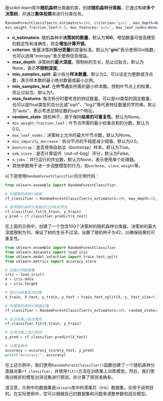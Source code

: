 是scikit-learn库中**随机森林**分类器的类，创建**随机森林分类器**。它通过构建**多个决策树**，并通过**集体投票**来进行分类任务。
```python
RandomForestClassifier(n_estimators=100, criterion='gini', max_depth=None, min_samples_split=2, min_samples_leaf=1, 
min_weight_fraction_leaf=0.0, max_features='auto', max_leaf_nodes=None, min_impurity_decrease=0.0, min_impurity_split=None, bootstrap=True, oob_score=False, n_jobs=None, random_state=None, verbose=0,warm_start=False, class_weight=None, ccp_alpha=0.0, max_samples=None)
```

- **n_estimators**: 随机森林中**决策树的数量**，默认为**100**。增加数量可提高模型的稳定性和准确性，但会**增加计算开销**。
- **criterion**: 衡量决策树**拆分质量**的度量标准。默认为"**gini**"表示使用Gini指数，也可以选择"entropy"表示使用信息增益。
- **max_depth**: 决策树的**最大深度**。限制树的生长，防止过拟合。默认为None，表示**不限制深度**。
- **min_samples_split**: 最小拆分**样本数量**。默认为2。可以设定为整数或浮点数，表示样本数的最小绝对数量或最小比例。
- **min_samples_leaf**: 在**叶节点**处所需的最小样本数。控制叶节点上的权重，防止过拟合。默认为1。
- **max_features**: 每次拆分时要考虑的特征数量。可以是int类型的固定数量，也可以是float类型的百分比或"sqrt"、"log2"等代表特征数量的字符串。默认为"auto"，表示考虑总特征数的sqrt个特征。
- **random_state**: 随机种子，用于保持**结果的可重复性**。默认为None。
- `min_weight_fraction_leaf`：叶节点所需的最小权重总和的分数，默认为0.0。
- `max_leaf_nodes`：决策树上允许的最大叶节点数，默认为None。
- `min_impurity_decrease`：拆分节点的不纯度减少阈值，默认为0.0。
- `bootstrap`：是否使用自助法（bootstrap）样本，默认为True。
- `oob_score`：是否计算袋外（out-of-bag）评分，默认为False。
- `n_jobs`：并行运行的作业数，默认为None，表示使用单个处理器。
- 其他参数用于进一步调整模型的行为，如`verbose`、`class_weight`等。


以下是使用`RandomForestClassifier`的示例代码：

``` python
from sklearn.ensemble import RandomForestClassifier

# 创建随机森林分类器
rf_classifier = RandomForestClassifier(n_estimators=100, max_depth=10, random_state=42)

# 使用随机森林分类器进行训练和预测
rf_classifier.fit(X_train, y_train)
y_pred = rf_classifier.predict(X_test)
```

在上面的示例中，创建了一个包含100个决策树的随机森林分类器。决策树的最大深度限制为10，保证了树的生长不过深。设置了随机种子为42，以确保结果的可重复性。

```python
from sklearn.ensemble import RandomForestClassifier
from sklearn.datasets import load_iris
from sklearn.model_selection import train_test_split
from sklearn.metrics import accuracy_score

# 加载示例数据集
iris = load_iris()
X = iris.data
y = iris.target

# 划分训练集和测试集
X_train, X_test, y_train, y_test = train_test_split(X, y, test_size=0.2, random_state=42)

# 创建随机森林分类器对象
rf_classifier = RandomForestClassifier(n_estimators=100, random_state=42)

# 在训练集上拟合模型
rf_classifier.fit(X_train, y_train)

# 在测试集上进行预测
y_pred = rf_classifier.predict(X_test)

# 计算准确率
accuracy = accuracy_score(y_test, y_pred)
print("Accuracy:", accuracy)
```

在上述示例中，我们使用`RandomForestClassifier()`函数创建了一个随机森林分类器对象`rf_classifier`，并使用`fit()`方法在训练集上训练模型。然后，我们使用训练好的模型对测试集进行预测，并计算了预测准确率。

请注意，示例中的数据集是`sklearn`库中的鸢尾花（iris）数据集，仅用于说明目的。在实际使用中，您可以根据自己的数据集和问题来调整参数和适应模型。